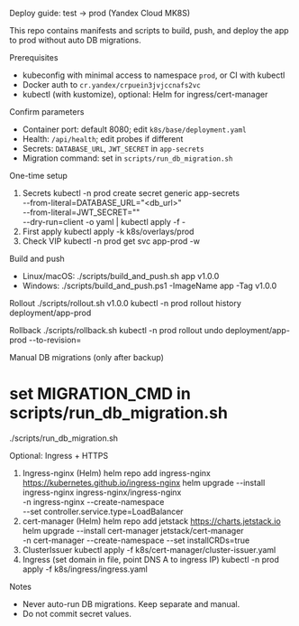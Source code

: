 Deploy guide: test → prod (Yandex Cloud MK8S)

This repo contains manifests and scripts to build, push, and deploy the app to prod without auto DB migrations.

Prerequisites
- kubeconfig with minimal access to namespace `prod`, or CI with kubectl
- Docker auth to `cr.yandex/crpuein3jvjccnafs2vc`
- kubectl (with kustomize), optional: Helm for ingress/cert-manager

Confirm parameters
- Container port: default 8080; edit `k8s/base/deployment.yaml`
- Health: `/api/health`; edit probes if different
- Secrets: `DATABASE_URL`, `JWT_SECRET` in `app-secrets`
- Migration command: set in `scripts/run_db_migration.sh`

One-time setup
1) Secrets
  kubectl -n prod create secret generic app-secrets \
    --from-literal=DATABASE_URL="<db_url>" \
    --from-literal=JWT_SECRET="<jwt>" \
    --dry-run=client -o yaml | kubectl apply -f -
2) First apply
  kubectl apply -k k8s/overlays/prod
3) Check VIP
  kubectl -n prod get svc app-prod -w

Build and push
- Linux/macOS: ./scripts/build_and_push.sh app v1.0.0
- Windows: ./scripts/build_and_push.ps1 -ImageName app -Tag v1.0.0

Rollout
  ./scripts/rollout.sh v1.0.0
  kubectl -n prod rollout history deployment/app-prod

Rollback
  ./scripts/rollback.sh
  kubectl -n prod rollout undo deployment/app-prod --to-revision=<N>

Manual DB migrations (only after backup)
  # set MIGRATION_CMD in scripts/run_db_migration.sh
  ./scripts/run_db_migration.sh

Optional: Ingress + HTTPS
1) Ingress-nginx (Helm)
  helm repo add ingress-nginx https://kubernetes.github.io/ingress-nginx
  helm upgrade --install ingress-nginx ingress-nginx/ingress-nginx \
    -n ingress-nginx --create-namespace \
    --set controller.service.type=LoadBalancer
2) cert-manager (Helm)
  helm repo add jetstack https://charts.jetstack.io
  helm upgrade --install cert-manager jetstack/cert-manager \
    -n cert-manager --create-namespace --set installCRDs=true
3) ClusterIssuer
  kubectl apply -f k8s/cert-manager/cluster-issuer.yaml
4) Ingress (set domain in file, point DNS A to ingress IP)
  kubectl -n prod apply -f k8s/ingress/ingress.yaml

Notes
- Never auto-run DB migrations. Keep separate and manual.
- Do not commit secret values.

